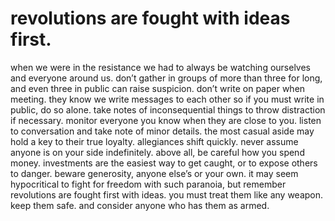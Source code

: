 # revolutions are fought with ideas first.

when we were in the resistance we had to always be watching ourselves and everyone around us. don’t gather in groups of more than three for long, and even three in public can raise suspicion. don’t write on paper when meeting. they know we write messages to each other so if you must write in public, do so alone. take notes of inconsequential things to throw distraction if necessary. monitor everyone you know when they are close to you. listen to conversation and take note of minor details. the most casual aside may hold a key to their true loyalty. allegiances shift quickly. never assume anyone is on your side indefinitely. above all, be careful how you spend money. investments are the easiest way to get caught, or to expose others to danger. beware generosity, anyone else’s or your own. it may seem hypocritical to fight for freedom with such paranoia, but remember revolutions are fought first with ideas. you must treat them like any weapon. keep them safe. and consider anyone who has them as armed. 